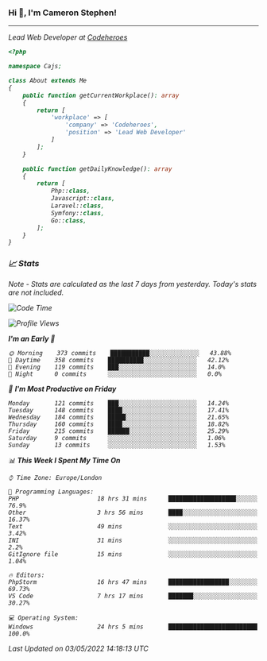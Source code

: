 ### Hi 👋, I'm Cameron Stephen!
<hr>
<p><em>Lead Web Developer at <a href="https://codeheroes.co.uk">Codeheroes</a></p>


```php
<?php

namespace Cajs;

class About extends Me
{
    public function getCurrentWorkplace(): array
    {
        return [
            'workplace' => [
                'company' => 'Codeheroes',
                'position' => 'Lead Web Developer'
            ]
        ];
    }

    public function getDailyKnowledge(): array
    {
        return [
            Php::class,
            Javascript::class,
            Laravel::class,
            Symfony::class,
            Go::class,
        ];
    }
}
```

### 📈 Stats
<p><em>Note - Stats are calculated as the last 7 days from yesterday. Today's stats are not included.</em></p>


<!--START_SECTION:waka-->
![Code Time](http://img.shields.io/badge/Code%20Time-2%2C832%20hrs%2027%20mins-blue)

![Profile Views](http://img.shields.io/badge/Profile%20Views-0-blue)

**I'm an Early 🐤** 

```text
🌞 Morning    373 commits    ███████████░░░░░░░░░░░░░░   43.88% 
🌆 Daytime    358 commits    ██████████░░░░░░░░░░░░░░░   42.12% 
🌃 Evening    119 commits    ███░░░░░░░░░░░░░░░░░░░░░░   14.0% 
🌙 Night      0 commits      ░░░░░░░░░░░░░░░░░░░░░░░░░   0.0%

```
📅 **I'm Most Productive on Friday** 

```text
Monday       121 commits    ███░░░░░░░░░░░░░░░░░░░░░░   14.24% 
Tuesday      148 commits    ████░░░░░░░░░░░░░░░░░░░░░   17.41% 
Wednesday    184 commits    █████░░░░░░░░░░░░░░░░░░░░   21.65% 
Thursday     160 commits    ████░░░░░░░░░░░░░░░░░░░░░   18.82% 
Friday       215 commits    ██████░░░░░░░░░░░░░░░░░░░   25.29% 
Saturday     9 commits      ░░░░░░░░░░░░░░░░░░░░░░░░░   1.06% 
Sunday       13 commits     ░░░░░░░░░░░░░░░░░░░░░░░░░   1.53%

```


📊 **This Week I Spent My Time On** 

```text
⌚︎ Time Zone: Europe/London

💬 Programming Languages: 
PHP                      18 hrs 31 mins      ███████████████████░░░░░░   76.9% 
Other                    3 hrs 56 mins       ████░░░░░░░░░░░░░░░░░░░░░   16.37% 
Text                     49 mins             ░░░░░░░░░░░░░░░░░░░░░░░░░   3.42% 
INI                      31 mins             ░░░░░░░░░░░░░░░░░░░░░░░░░   2.2% 
GitIgnore file           15 mins             ░░░░░░░░░░░░░░░░░░░░░░░░░   1.04%

🔥 Editors: 
PhpStorm                 16 hrs 47 mins      █████████████████░░░░░░░░   69.73% 
VS Code                  7 hrs 17 mins       ███████░░░░░░░░░░░░░░░░░░   30.27%

💻 Operating System: 
Windows                  24 hrs 5 mins       █████████████████████████   100.0%

```


 Last Updated on 03/05/2022 14:18:13 UTC
<!--END_SECTION:waka-->
